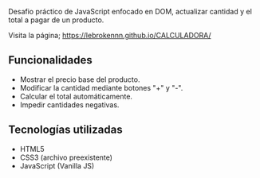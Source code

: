 
Desafio práctico de JavaScript enfocado en DOM, actualizar cantidad y el total a pagar de un producto.

Visita la página; https://lebrokennn.github.io/CALCULADORA/
## Funcionalidades

- Mostrar el precio base del producto.
- Modificar la cantidad mediante botones "+" y "-".
- Calcular el total automáticamente.
- Impedir cantidades negativas.

## Tecnologías utilizadas

- HTML5
- CSS3 (archivo preexistente)
- JavaScript (Vanilla JS)

